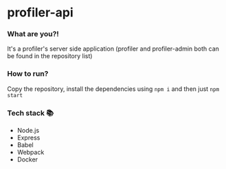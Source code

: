 # profiler-api

### What are you?!

It's a profiler's server side application (profiler and profiler-admin both can be found in the repository list)

### How to run?

Copy the repository, install the dependencies using `npm i` and then just `npm start`


### Tech stack 📚

- Node.js
- Express
- Babel
- Webpack
- Docker
